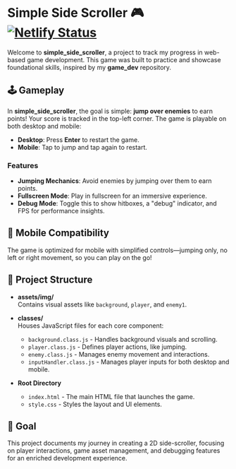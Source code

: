 # Simple Side Scroller 🎮 [![Netlify Status](https://api.netlify.com/api/v1/badges/162deb84-9165-4fe5-b11d-c3c0955518a0/deploy-status)](https://app.netlify.com/sites/simple-sidescrolling-game/deploys)

Welcome to **simple_side_scroller**, a project to track my progress in web-based game development. This game was built to practice and showcase foundational skills, inspired by my **game_dev** repository.

## 🕹️ Gameplay

In **simple_side_scroller**, the goal is simple: **jump over enemies** to earn points! Your score is tracked in the top-left corner. The game is playable on both desktop and mobile:

- **Desktop**: Press **Enter** to restart the game.
- **Mobile**: Tap to jump and tap again to restart.

### Features

- **Jumping Mechanics**: Avoid enemies by jumping over them to earn points.
- **Fullscreen Mode**: Play in fullscreen for an immersive experience.
- **Debug Mode**: Toggle this to show hitboxes, a "debug" indicator, and FPS for performance insights.

## 📱 Mobile Compatibility

The game is optimized for mobile with simplified controls—jumping only, no left or right movement, so you can play on the go!

## 📁 Project Structure

- **assets/img/**  
  Contains visual assets like `background`, `player`, and `enemy1`.

- **classes/**  
  Houses JavaScript files for each core component:

  - `background.class.js` - Handles background visuals and scrolling.
  - `player.class.js` - Defines player actions, like jumping.
  - `enemy.class.js` - Manages enemy movement and interactions.
  - `inputHandler.class.js` - Manages player inputs for both desktop and mobile.

- **Root Directory**
  - `index.html` - The main HTML file that launches the game.
  - `style.css` - Styles the layout and UI elements.

## 🚀 Goal

This project documents my journey in creating a 2D side-scroller, focusing on player interactions, game asset management, and debugging features for an enriched development experience.
